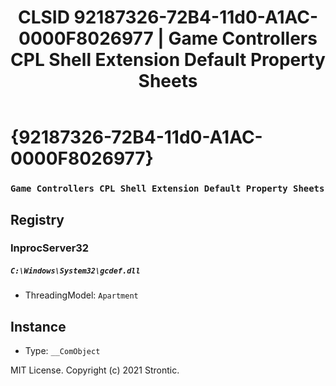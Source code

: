 ﻿---
title: "CLSID 92187326-72B4-11d0-A1AC-0000F8026977 | Game Controllers CPL Shell Extension Default Property Sheets"
excerpt: What is COM-Object CLSID 92187326-72B4-11d0-A1AC-0000F8026977?
---

# {92187326-72B4-11d0-A1AC-0000F8026977}

### `Game Controllers CPL Shell Extension Default Property Sheets`

## Registry


### InprocServer32

##### `C:\Windows\System32\gcdef.dll`
* ThreadingModel: `Apartment`

## Instance

* Type: `__ComObject`

MIT License. Copyright (c) 2021 Strontic.


